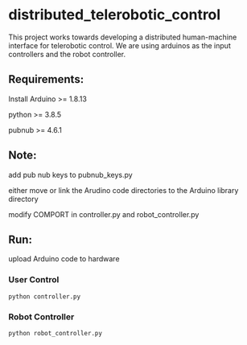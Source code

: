 # distributed_telerobotic_control
This project works towards developing a distributed human-machine interface for telerobotic control.
We are using arduinos as the input controllers and the robot controller.

## Requirements:
Install Arduino >= 1.8.13

python >= 3.8.5

pubnub >= 4.6.1

## Note:
add pub nub keys to pubnub_keys.py

either move or link the Arudino code directories to the Arduino library directory

modify COMPORT in controller.py and robot_controller.py

## Run:
upload Arduino code to hardware

### User Control
`python controller.py`

### Robot Controller
`python robot_controller.py`
